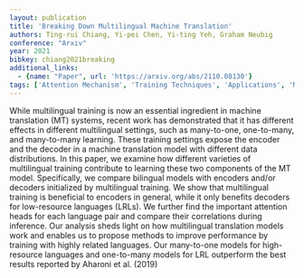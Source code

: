```yaml
---
layout: publication
title: 'Breaking Down Multilingual Machine Translation'
authors: Ting-rui Chiang, Yi-pei Chen, Yi-ting Yeh, Graham Neubig
conference: "Arxiv"
year: 2021
bibkey: chiang2021breaking
additional_links:
  - {name: "Paper", url: 'https://arxiv.org/abs/2110.08130'}
tags: ['Attention Mechanism', 'Training Techniques', 'Applications', 'Model Architecture', 'Reinforcement Learning']
---
```

While multilingual training is now an essential ingredient in machine
translation (MT) systems, recent work has demonstrated that it has different
effects in different multilingual settings, such as many-to-one, one-to-many,
and many-to-many learning. These training settings expose the encoder and the
decoder in a machine translation model with different data distributions. In
this paper, we examine how different varieties of multilingual training
contribute to learning these two components of the MT model. Specifically, we
compare bilingual models with encoders and/or decoders initialized by
multilingual training. We show that multilingual training is beneficial to
encoders in general, while it only benefits decoders for low-resource languages
(LRLs). We further find the important attention heads for each language pair
and compare their correlations during inference. Our analysis sheds light on
how multilingual translation models work and enables us to propose methods to
improve performance by training with highly related languages. Our many-to-one
models for high-resource languages and one-to-many models for LRL outperform
the best results reported by Aharoni et al. (2019)
